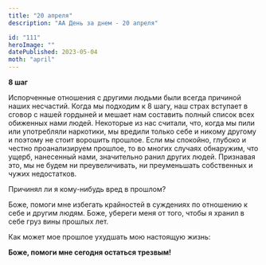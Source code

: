 ```yaml
---
title: "20 апреля"
description: "АА День за днем - 20 апреля"

id: "111"
heroImage: ""
datePublished: 2023-05-04
moth: "april"
---
```


**8 шаг**

Испорченные отношения с другими людьми были всегда причиной наших несчастий.
Когда мы подходим к 8 шагу, наш страх вступает в сговор с нашей гордыней и
мешает нам составить полный список всех обиженных нами людей. Некоторые из нас
считали, что, когда мы пили или употребляли наркотики, мы вредили только себе
и никому другому и поэтому не стоит ворошить прошлое. Если мы спокойно,
глубоко и честно проанализируем прошлое, то во многих случаях обнаружим, что
ущерб, нанесенный нами, значительно ранил других людей. Признавая это, мы не
будем ни преувеличивать, ни преуменьшать собственных и чужих недостатков.

Причинял ли я кому-нибудь вред в прошлом?

Боже, помоги мне избегать крайностей в суждениях по отношению к себе и другим
людям. Боже, убереги меня от того, чтобы я хранил в себе груз вины прошлых
лет.

Как может мое прошлое ухудшать мою настоящую жизнь:

**Боже, помоги мне сегодня остаться трезвым!**
